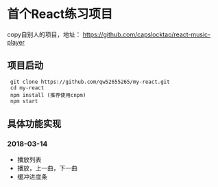 # 首个React练习项目
copy自别人的项目，地址： https://github.com/capslocktao/react-music-player

## 项目启动
```
 git clone https://github.com/qw52655265/my-react.git
 cd my-react
 npm install (推荐使用cnpm)
 npm start
```

## 具体功能实现
### 2018-03-14
 * 播放列表
 * 播放，上一曲，下一曲
 * 缓冲进度条
